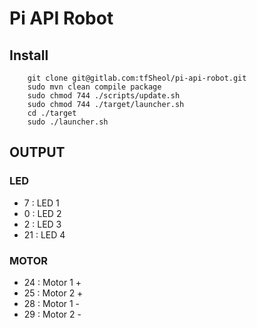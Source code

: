 # Pi API Robot

## Install
```
    git clone git@gitlab.com:tfSheol/pi-api-robot.git
    sudo mvn clean compile package
    sudo chmod 744 ./scripts/update.sh
    sudo chmod 744 ./target/launcher.sh
    cd ./target
    sudo ./launcher.sh
```

## OUTPUT

### LED
* 7 : LED 1
* 0 : LED 2
* 2 : LED 3
* 21 : LED 4

### MOTOR
* 24 : Motor 1 +
* 25 : Motor 2 +
* 28 : Motor 1 -
* 29 : Motor 2 -